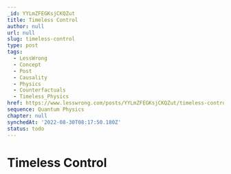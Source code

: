 ```yaml
---
_id: YYLmZFEGKsjCKQZut
title: Timeless Control
author: null
url: null
slug: timeless-control
type: post
tags:
  - LessWrong
  - Concept
  - Post
  - Causality
  - Physics
  - Counterfactuals
  - Timeless_Physics
href: https://www.lesswrong.com/posts/YYLmZFEGKsjCKQZut/timeless-control
sequence: Quantum Physics
chapter: null
synchedAt: '2022-08-30T08:17:50.180Z'
status: todo
---
```


# Timeless Control
